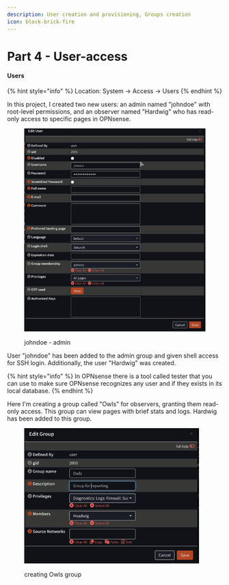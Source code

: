 ```yaml
---
description: User creation and provisioning, Groups creation
icon: block-brick-fire
---
```


# Part 4 - User-access

#### Users&#x20;

{% hint style="info" %}
Location: System → Access → Users&#x20;
{% endhint %}

In this project, I created two new users: an admin named "johndoe" with root-level permissions, and an observer named "Hardwig" who has read-only access to specific pages in OPNsense.

<figure><img src="../../../.gitbook/assets/image (19).png" alt="" width="465"><figcaption><p>johndoe - admin</p></figcaption></figure>

User "johndoe" has been added to the admin group and given shell access for SSH login. Additionally, the user "Hardwig" was created.

{% hint style="info" %}
In OPNsense there is a tool called tester that you can use to make sure OPNsense recognizes any user and if they exists in its local database.&#x20;
{% endhint %}



Here I'm creating a group called "Owls" for observers, granting them read-only access. This group can view pages with brief stats and logs. Hardwig has been added to this group.

<figure><img src="../../../.gitbook/assets/image (20).png" alt="" width="409"><figcaption><p>creating Owls group</p></figcaption></figure>

